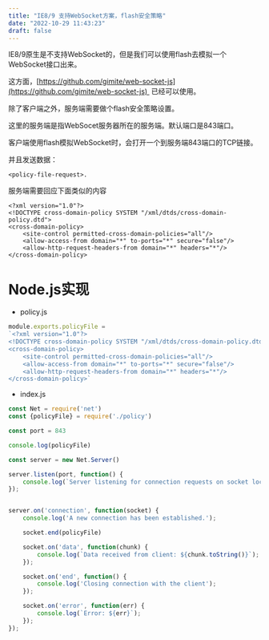 ```yaml
---
title: "IE8/9 支持WebSocket方案，flash安全策略"
date: "2022-10-29 11:43:23"
draft: false
---
```


IE8/9原生是不支持WebSocket的，但是我们可以使用flash去模拟一个WebSocket接口出来。

这方面，[https://github.com/gimite/web-socket-js](https://github.com/gimite/web-socket-js)  已经可以使用。

除了客户端之外，服务端需要做个flash安全策略设置。

这里的服务端是指WebSocet服务器所在的服务端。默认端口是843端口。

客户端使用flash模拟WebSocket时，会打开一个到服务端843端口的TCP链接。

并且发送数据：
```nginx
<policy-file-request>.
```
服务端需要回应下面类似的内容
```nginx
<?xml version="1.0"?>
<!DOCTYPE cross-domain-policy SYSTEM "/xml/dtds/cross-domain-policy.dtd">
<cross-domain-policy>
    <site-control permitted-cross-domain-policies="all"/>
    <allow-access-from domain="*" to-ports="*" secure="false"/>
    <allow-http-request-headers-from domain="*" headers="*"/>
</cross-domain-policy>
```

# Node.js实现

- policy.js
```javascript
module.exports.policyFile =
`<?xml version="1.0"?>
<!DOCTYPE cross-domain-policy SYSTEM "/xml/dtds/cross-domain-policy.dtd">
<cross-domain-policy>
    <site-control permitted-cross-domain-policies="all"/>
    <allow-access-from domain="*" to-ports="*" secure="false"/>
    <allow-http-request-headers-from domain="*" headers="*"/>
</cross-domain-policy>`
```

- index.js

```javascript
const Net = require('net')
const {policyFile} = require('./policy')

const port = 843

console.log(policyFile)

const server = new Net.Server()

server.listen(port, function() {
    console.log(`Server listening for connection requests on socket localhost:${port}`);
});


server.on('connection', function(socket) {
    console.log('A new connection has been established.');

    socket.end(policyFile)

    socket.on('data', function(chunk) {
        console.log(`Data received from client: ${chunk.toString()}`);
    });

    socket.on('end', function() {
        console.log('Closing connection with the client');
    });

    socket.on('error', function(err) {
        console.log(`Error: ${err}`);
    });
});
```

